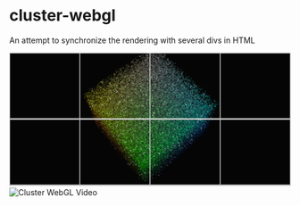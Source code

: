 # cluster-webgl
An attempt to synchronize the rendering with several divs in HTML

![Cluster WebGL](https://github.com/iebeid/cluster-webgl/blob/master/cluster.png)
![Cluster WebGL Video](https://www.youtube.com/watch?v=TkIpVOf5Kmc)
